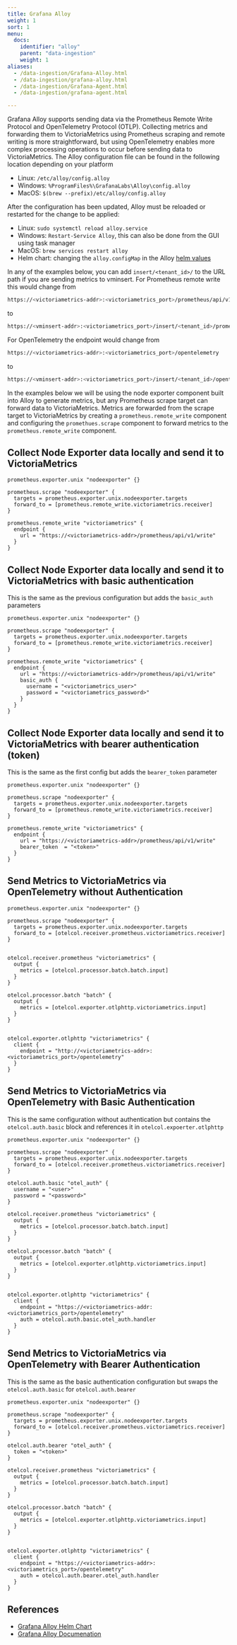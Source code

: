 ```yaml
---
title: Grafana Alloy
weight: 1
sort: 1
menu:
  docs:
    identifier: "alloy"
    parent: "data-ingestion"
    weight: 1
aliases:
  - /data-ingestion/Grafana-Alloy.html
  - /data-ingestion/grafana-alloy.html
  - /data-ingestion/Grafana-Agent.html
  - /data-ingestion/grafana-agent.html

---
```


Grafana Alloy supports sending data via the Prometheus Remote Write Protocol and OpenTelemetry Protocol (OTLP).
Collecting metrics and forwarding them to VictoriaMetrics using Prometheus scraping and remote writing is more straightforward, but using OpenTelemetry enables more complex processing operations to occur before sending data to VictoriaMetrics.
The Alloy configuration file can be found in the following location depending on your platform

- Linux: `/etc/alloy/config.alloy`
- Windows: `%ProgramFiles%\GrafanaLabs\Alloy\config.alloy`
- MacOS: `$(brew --prefix)/etc/alloy/config.alloy`

After the configuration has been updated, Alloy must be reloaded or restarted for the change to be applied:

- Linux: `sudo systemctl reload alloy.service`
- Windows: `Restart-Service Alloy`, this can also be done from the GUI using task manager
- MacOS: `brew services restart alloy`
- Helm chart: changing the `alloy.configMap` in the Alloy [helm values](https://raw.githubusercontent.com/grafana/alloy/main/operations/helm/charts/alloy/values.yaml)

In any of the examples below, you can add `insert/<tenant_id>/` to the URL path if you are sending metrics to vminsert.
For Prometheus remote write this would change from

```sh
https://<victoriametrics-addr>:<victoriametrics_port>/prometheus/api/v1/write
```

to

```sh
https://<vminsert-addr>:<victoriametrics_port>/insert/<tenant_id>/prometheus/api/v1/write
```

For OpenTelemetry the endpoint would change from 

```sh
https://<victoriametrics-addr>:<victoriametrics_port>/opentelemetry
```

to

```sh
https://<vminsert-addr>:<victoriametrics_port>/insert/<tenant_id>/opentelemetry
```


In the examples below we will be using the node exporter component built into Alloy to generate metrics, but any Prometheus scrape target can forward data to VictoriaMetrics.
Metrics are forwarded from the scrape target to VictoriaMetrics by creating a `prometheus.remote_write` component and configuring the `promethues.scrape` component to forward metrics to the `prometheus.remote_write` component.

## Collect Node Exporter data locally and send it to VictoriaMetrics

```Alloy
prometheus.exporter.unix "nodeexporter" {}

prometheus.scrape "nodeexporter" {
  targets = prometheus.exporter.unix.nodeexporter.targets
  forward_to = [prometheus.remote_write.victoriametrics.receiver]
}

prometheus.remote_write "victoriametrics" {
  endpoint {
    url = "https://<victoriametrics-addr>/prometheus/api/v1/write"
  }
}
```


## Collect Node Exporter data locally and send it to VictoriaMetrics with basic authentication

This is the same as the previous configuration but adds the `basic_auth` parameters

```Alloy
prometheus.exporter.unix "nodeexporter" {}

prometheus.scrape "nodeexporter" {
  targets = prometheus.exporter.unix.nodeexporter.targets
  forward_to = [prometheus.remote_write.victoriametrics.receiver]
}

prometheus.remote_write "victoriametrics" {
  endpoint {
    url = "https://<victoriametrics-addr>/prometheus/api/v1/write"
    basic_auth {
      username = "<victoriametrics_user>"
      password = "<victoriametrics_password>"
    }
  }
}
```

## Collect Node Exporter data locally and send it to VictoriaMetrics with bearer authentication (token)

This is the same as the first config but adds the `bearer_token` parameter

```Alloy
prometheus.exporter.unix "nodeexporter" {}

prometheus.scrape "nodeexporter" {
  targets = prometheus.exporter.unix.nodeexporter.targets
  forward_to = [prometheus.remote_write.victoriametrics.receiver]
}

prometheus.remote_write "victoriametrics" {
  endpoint {
    url = "https://<victoriametrics-addr>/prometheus/api/v1/write"
    bearer_token  = "<token>"
  }
}
```


## Send Metrics to VictoriaMetrics via OpenTelemetry without Authentication 

```Alloy
prometheus.exporter.unix "nodeexporter" {}

prometheus.scrape "nodeexporter" {
  targets = prometheus.exporter.unix.nodeexporter.targets
  forward_to = [otelcol.receiver.prometheus.victoriametrics.receiver]
}


otelcol.receiver.prometheus "victoriametrics" {
  output {
    metrics = [otelcol.processor.batch.batch.input]
  }
}

otelcol.processor.batch "batch" {
  output {
    metrics = [otelcol.exporter.otlphttp.victoriametrics.input]
  }
}


otelcol.exporter.otlphttp "victoriametrics" {
  client {
    endpoint = "http://<victoriametrics-addr>:<victoriametrics_port>/opentelemetry"
  }
}
```



## Send Metrics to VictoriaMetrics via OpenTelemetry with Basic Authentication

This is the same configuration without authentication but contains the `otelcol.auth.basic` block and references it in `otelcol.expoerter.otlphttp`


```Alloy
prometheus.exporter.unix "nodeexporter" {}

prometheus.scrape "nodeexporter" {
  targets = prometheus.exporter.unix.nodeexporter.targets
  forward_to = [otelcol.receiver.prometheus.victoriametrics.receiver]
}

otelcol.auth.basic "otel_auth" {
  username = "<user>"
  password = "<password>"
}

otelcol.receiver.prometheus "victoriametrics" {
  output {
    metrics = [otelcol.processor.batch.batch.input]
  }
}

otelcol.processor.batch "batch" {
  output {
    metrics = [otelcol.exporter.otlphttp.victoriametrics.input]
  }
}


otelcol.exporter.otlphttp "victoriametrics" {
  client {
    endpoint = "https://<victoriametrics-addr:<victoriametrics_port>/opentelemetry"
    auth = otelcol.auth.basic.otel_auth.handler
  }
}
```

## Send Metrics to VictoriaMetrics via OpenTelemetry with Bearer Authentication

This is the same as the basic authentication configuration but swaps the `otelcol.auth.basic` for `otelcol.auth.bearer`

```Alloy
prometheus.exporter.unix "nodeexporter" {}

prometheus.scrape "nodeexporter" {
  targets = prometheus.exporter.unix.nodeexporter.targets
  forward_to = [otelcol.receiver.prometheus.victoriametrics.receiver]
}

otelcol.auth.bearer "otel_auth" {
  token = "<token>"  
}

otelcol.receiver.prometheus "victoriametrics" {
  output {
    metrics = [otelcol.processor.batch.batch.input]
  }
}

otelcol.processor.batch "batch" {
  output {
    metrics = [otelcol.exporter.otlphttp.victoriametrics.input]
  }
}


otelcol.exporter.otlphttp "victoriametrics" {
  client {
    endpoint = "https://<victoriametrics-addr>:<victoriametrics_port>/opentelemetry"
    auth = otelcol.auth.bearer.otel_auth.handler
  }
}
```

## References

- [Grafana Alloy Helm Chart](https://github.com/grafana/alloy/tree/main/operations/helm)
- [Grafana Alloy Documenation](https://grafana.com/docs/alloy/latest)
